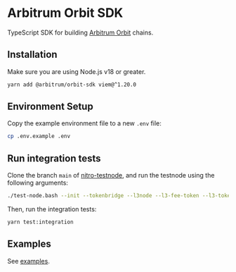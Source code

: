 # Arbitrum Orbit SDK

TypeScript SDK for building [Arbitrum Orbit](https://arbitrum.io/orbit) chains.

## Installation

Make sure you are using Node.js v18 or greater.

```bash
yarn add @arbitrum/orbit-sdk viem@^1.20.0
```

## Environment Setup

Copy the example environment file to a new `.env` file:

```bash
cp .env.example .env
```

## Run integration tests

Clone the branch `main` of [nitro-testnode](https://github.com/OffchainLabs/nitro-testnode), and run the testnode using the following arguments:

```bash
./test-node.bash --init --tokenbridge --l3node --l3-fee-token --l3-token-bridge
```

Then, run the integration tests:

```bash
yarn test:integration
```

## Examples

See [examples](./examples).
